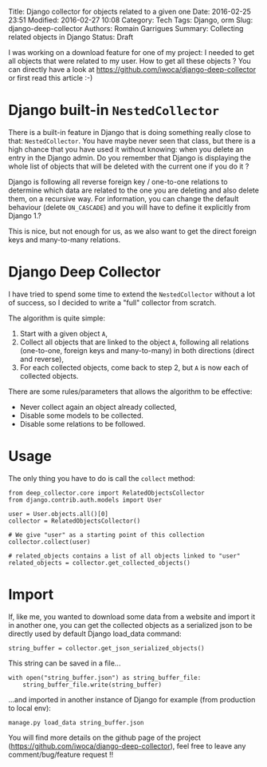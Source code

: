 Title: Django collector for objects related to a given one
Date: 2016-02-25 23:51
Modified: 2016-02-27 10:08
Category: Tech
Tags: Django, orm
Slug: django-deep-collector
Authors: Romain Garrigues
Summary: Collecting related objects in Django
Status: Draft

I was working on a download feature for one of my project: I needed to get all objects that
were related to my user.
How to get all these objects ?
You can directly have a look at https://github.com/iwoca/django-deep-collector or first read this article :-)

Django built-in `NestedCollector`
===
There is a built-in feature in Django that is doing something really close to that: `NestedCollector`.
You have maybe never seen that class, but there is a high chance that you have used it without knowing: when you delete
an entry in the Django admin.
Do you remember that Django is displaying the whole list of objects that will be deleted with the current one if you do it ?

<screenshot>

Django is following all reverse foreign key / one-to-one relations to determine which data are related to the one you are deleting
and also delete them, on a recursive way.
For information, you can change the default behaviour (delete `ON_CASCADE`) and you will have to define it explicitly from Django 1.?

This is nice, but not enough for us, as we also want to get the direct foreign keys and many-to-many relations.

Django Deep Collector
===
I have tried to spend some time to extend the `NestedCollector` without a lot of success, so I decided to write a "full" collector
from scratch.

The algorithm is quite simple:
1. Start with a given object `A`,
2. Collect all objects that are linked to the object `A`, following all relations (one-to-one, foreign keys and many-to-many) in
both directions (direct and reverse),
3. For each collected objects, come back to step 2, but `A` is now each of collected objects.

There are some rules/parameters that allows the algorithm to be effective:
- Never collect again an object already collected,
- Disable some models to be collected.
- Disable some relations to be followed.

Usage
===
The only thing you have to do is call the `collect` method:

    from deep_collector.core import RelatedObjectsCollector
    from django.contrib.auth.models import User

    user = User.objects.all()[0]
    collector = RelatedObjectsCollector()

    # We give "user" as a starting point of this collection
    collector.collect(user)

    # related_objects contains a list of all objects linked to "user"
    related_objects = collector.get_collected_objects()


Import
===
If, like me, you wanted to download some data from a website and import it in another one, you can get the collected objects
as a serialized json to be directly used by default Django load_data command:

    string_buffer = collector.get_json_serialized_objects()

This string can be saved in a file...

    with open("string_buffer.json") as string_buffer_file:
        string_buffer_file.write(string_buffer)

...and imported in another instance of Django for example (from production to local env):

    manage.py load_data string_buffer.json


You will find more details on the github page of the project (https://github.com/iwoca/django-deep-collector), feel free
to leave any comment/bug/feature request !!
